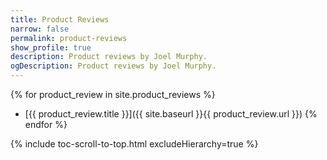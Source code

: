 ```yaml
---
title: Product Reviews
narrow: false
permalink: product-reviews
show_profile: true
description: Product reviews by Joel Murphy.
ogDescription: Product reviews by Joel Murphy.
---
```


{% for product_review in site.product_reviews %}
- [{{ product_review.title }}]({{ site.baseurl }}{{ product_review.url }})
{% endfor %}

{% include toc-scroll-to-top.html excludeHierarchy=true %}
